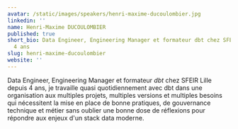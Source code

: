 ```yaml
---
avatar: /static/images/speakers/henri-maxime-ducoulombier.jpg
linkedin: ''
name: Henri-Maxime DUCOULOMBIER
published: true
short_bio: Data Engineer, Engineering Manager et formateur dbt chez SFEIR Lille depuis
  4 ans
slug: henri-maxime-ducoulombier
website: ''
---
```


Data Engineer, Engineering Manager et formateur _dbt_ chez SFEIR Lille depuis 4 ans, je travaille quasi quotidiennement avec dbt dans une organisation aux multiples projets, multiples versions et multiples besoins qui nécessitent la mise en place de bonne pratiques, de gouvernance technique et métier sans oublier une bonne dose de réflexions pour répondre aux enjeux d'un stack data moderne.